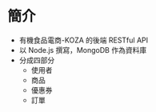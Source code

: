 # 簡介  
 * 有機食品電商-KOZA 的後端 RESTful API
 * 以 Node.js 撰寫，MongoDB 作為資料庫
 * 分成四部分
    * 使用者
    * 商品
    * 優惠券
    * 訂單
